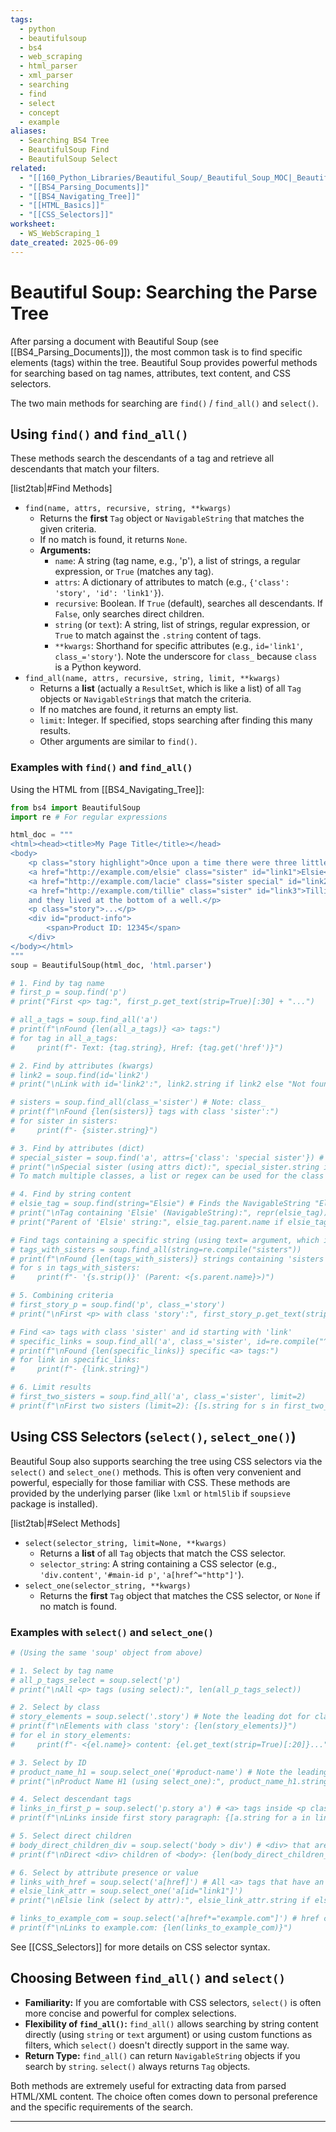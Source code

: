 ```yaml
---
tags:
  - python
  - beautifulsoup
  - bs4
  - web_scraping
  - html_parser
  - xml_parser
  - searching
  - find
  - select
  - concept
  - example
aliases:
  - Searching BS4 Tree
  - BeautifulSoup Find
  - BeautifulSoup Select
related:
  - "[[160_Python_Libraries/Beautiful_Soup/_Beautiful_Soup_MOC|_Beautiful_Soup_MOC]]"
  - "[[BS4_Parsing_Documents]]"
  - "[[BS4_Navigating_Tree]]"
  - "[[HTML_Basics]]"
  - "[[CSS_Selectors]]"
worksheet:
  - WS_WebScraping_1
date_created: 2025-06-09
---
```

# Beautiful Soup: Searching the Parse Tree

After parsing a document with Beautiful Soup (see [[BS4_Parsing_Documents]]), the most common task is to find specific elements (tags) within the tree. Beautiful Soup provides powerful methods for searching based on tag names, attributes, text content, and CSS selectors.

The two main methods for searching are `find()` / `find_all()` and `select()`.

## Using `find()` and `find_all()`
These methods search the descendants of a tag and retrieve all descendants that match your filters.

[list2tab|#Find Methods]
- `find(name, attrs, recursive, string, **kwargs)`
    -   Returns the **first** `Tag` object or `NavigableString` that matches the given criteria.
    -   If no match is found, it returns `None`.
    -   **Arguments:**
        -   `name`: A string (tag name, e.g., 'p'), a list of strings, a regular expression, or `True` (matches any tag).
        -   `attrs`: A dictionary of attributes to match (e.g., `{'class': 'story', 'id': 'link1'}`).
        -   `recursive`: Boolean. If `True` (default), searches all descendants. If `False`, only searches direct children.
        -   `string` (or `text`): A string, list of strings, regular expression, or `True` to match against the `.string` content of tags.
        -   `**kwargs`: Shorthand for specific attributes (e.g., `id='link1'`, `class_='story'`). Note the underscore for `class_` because `class` is a Python keyword.
- `find_all(name, attrs, recursive, string, limit, **kwargs)`
    -   Returns a **list** (actually a `ResultSet`, which is like a list) of all `Tag` objects or `NavigableString`s that match the criteria.
    -   If no matches are found, it returns an empty list.
    -   `limit`: Integer. If specified, stops searching after finding this many results.
    -   Other arguments are similar to `find()`.

### Examples with `find()` and `find_all()`
Using the HTML from [[BS4_Navigating_Tree]]:
```python
from bs4 import BeautifulSoup
import re # For regular expressions

html_doc = """
<html><head><title>My Page Title</title></head>
<body>
    <p class="story highlight">Once upon a time there were three little sisters; and their names were
    <a href="http://example.com/elsie" class="sister" id="link1">Elsie</a>,
    <a href="http://example.com/lacie" class="sister special" id="link2">Lacie</a> and
    <a href="http://example.com/tillie" class="sister" id="link3">Tillie</a>;
    and they lived at the bottom of a well.</p>
    <p class="story">...</p>
    <div id="product-info">
        <span>Product ID: 12345</span>
    </div>
</body></html>
"""
soup = BeautifulSoup(html_doc, 'html.parser')

# 1. Find by tag name
# first_p = soup.find('p')
# print("First <p> tag:", first_p.get_text(strip=True)[:30] + "...")

# all_a_tags = soup.find_all('a')
# print(f"\nFound {len(all_a_tags)} <a> tags:")
# for tag in all_a_tags:
#     print(f"- Text: {tag.string}, Href: {tag.get('href')}")

# 2. Find by attributes (kwargs)
# link2 = soup.find(id='link2')
# print("\nLink with id='link2':", link2.string if link2 else "Not found")

# sisters = soup.find_all(class_='sister') # Note: class_
# print(f"\nFound {len(sisters)} tags with class 'sister':")
# for sister in sisters:
#     print(f"- {sister.string}")

# 3. Find by attributes (dict)
# special_sister = soup.find('a', attrs={'class': 'special sister'}) # Must match all classes if string
# print("\nSpecial sister (using attrs dict):", special_sister.string if special_sister else "Not found")
# To match multiple classes, a list or regex can be used for the class value in attrs, or use CSS selectors.

# 4. Find by string content
# elsie_tag = soup.find(string="Elsie") # Finds the NavigableString "Elsie"
# print("\nTag containing 'Elsie' (NavigableString):", repr(elsie_tag))
# print("Parent of 'Elsie' string:", elsie_tag.parent.name if elsie_tag else "Not found")

# Find tags containing a specific string (using text= argument, which is an alias for string=)
# tags_with_sisters = soup.find_all(string=re.compile("sisters"))
# print(f"\nFound {len(tags_with_sisters)} strings containing 'sisters':")
# for s in tags_with_sisters:
#     print(f"- '{s.strip()}' (Parent: <{s.parent.name}>)")

# 5. Combining criteria
# first_story_p = soup.find('p', class_='story')
# print("\nFirst <p> with class 'story':", first_story_p.get_text(strip=True)[:30] + "...")

# Find <a> tags with class 'sister' and id starting with 'link'
# specific_links = soup.find_all('a', class_='sister', id=re.compile("^link"))
# print(f"\nFound {len(specific_links)} specific <a> tags:")
# for link in specific_links:
#     print(f"- {link.string}")

# 6. Limit results
# first_two_sisters = soup.find_all('a', class_='sister', limit=2)
# print(f"\nFirst two sisters (limit=2): {[s.string for s in first_two_sisters]}")
```

## Using CSS Selectors (`select()`, `select_one()`)
Beautiful Soup also supports searching the tree using CSS selectors via the `select()` and `select_one()` methods. This is often very convenient and powerful, especially for those familiar with CSS. These methods are provided by the underlying parser (like `lxml` or `html5lib` if `soupsieve` package is installed).

[list2tab|#Select Methods]
- `select(selector_string, limit=None, **kwargs)`
    -   Returns a **list** of all `Tag` objects that match the CSS selector.
    -   `selector_string`: A string containing a CSS selector (e.g., `'div.content'`, `'#main-id p'`, `'a[href^="http"]'`).
- `select_one(selector_string, **kwargs)`
    -   Returns the **first** `Tag` object that matches the CSS selector, or `None` if no match is found.

### Examples with `select()` and `select_one()`
```python
# (Using the same 'soup' object from above)

# 1. Select by tag name
# all_p_tags_select = soup.select('p')
# print("\nAll <p> tags (using select):", len(all_p_tags_select))

# 2. Select by class
# story_elements = soup.select('.story') # Note the leading dot for class
# print(f"\nElements with class 'story': {len(story_elements)}")
# for el in story_elements:
#     print(f"- <{el.name}> content: {el.get_text(strip=True)[:20]}...")

# 3. Select by ID
# product_name_h1 = soup.select_one('#product-name') # Note the leading hash for ID
# print("\nProduct Name H1 (using select_one):", product_name_h1.string if product_name_h1 else "Not found")

# 4. Select descendant tags
# links_in_first_p = soup.select('p.story a') # <a> tags inside <p class="story">
# print(f"\nLinks inside first story paragraph: {[a.string for a in links_in_first_p]}")

# 5. Select direct children
# body_direct_children_div = soup.select('body > div') # <div> that are direct children of <body>
# print(f"\nDirect <div> children of <body>: {len(body_direct_children_div)}")

# 6. Select by attribute presence or value
# links_with_href = soup.select('a[href]') # All <a> tags that have an href attribute
# elsie_link_attr = soup.select_one('a[id="link1"]')
# print("\nElsie link (select by attr):", elsie_link_attr.string if elsie_link_attr else "Not found")

# links_to_example_com = soup.select('a[href*="example.com"]') # href contains "example.com"
# print(f"\nLinks to example.com: {len(links_to_example_com)}")
```
See [[CSS_Selectors]] for more details on CSS selector syntax.

## Choosing Between `find_all()` and `select()`
-   **Familiarity:** If you are comfortable with CSS selectors, `select()` is often more concise and powerful for complex selections.
-   **Flexibility of `find_all()`:** `find_all()` allows searching by string content directly (using `string` or `text` argument) or using custom functions as filters, which `select()` doesn't directly support in the same way.
-   **Return Type:** `find_all()` can return `NavigableString` objects if you search by `string`. `select()` always returns `Tag` objects.

Both methods are extremely useful for extracting data from parsed HTML/XML content. The choice often comes down to personal preference and the specific requirements of the search.

---